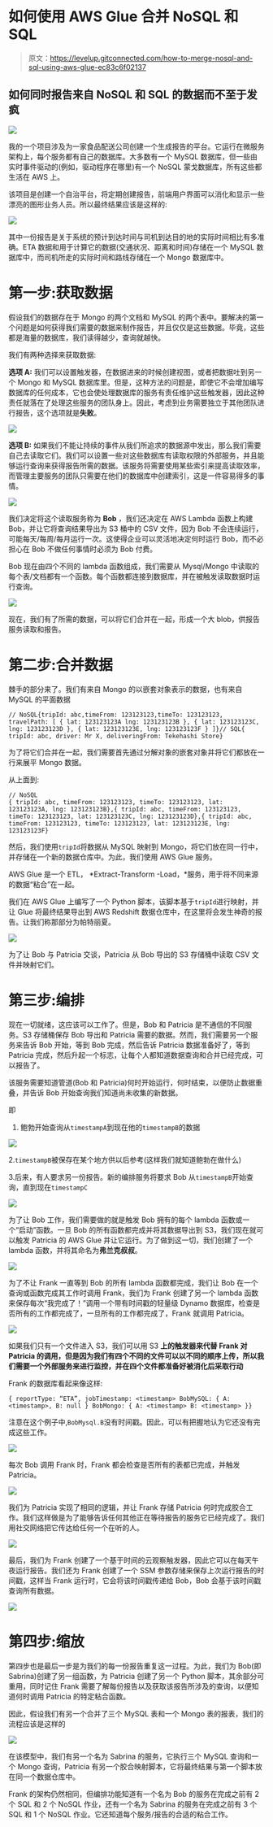 # 如何使用 AWS Glue 合并 NoSQL 和 SQL

> 原文：<https://levelup.gitconnected.com/how-to-merge-nosql-and-sql-using-aws-glue-ec83c6f02137>

## 如何同时报告来自 NoSQL 和 SQL 的数据而不至于发疯

![](img/24811f036bc3d4c0b6d7465460842bf5.png)

我的一个项目涉及为一家食品配送公司创建一个生成报告的平台。它运行在微服务架构上，每个服务都有自己的数据库。大多数有一个 MySQL 数据库，但一些由实时事件驱动的(例如，驱动程序在哪里)有一个 NoSQL 蒙戈数据库，所有这些都生活在 AWS 上。

该项目是创建一个自治平台，将定期创建报告，前端用户界面可以消化和显示一些漂亮的图形业务人员。所以最终结果应该是这样的:

![](img/b76192eb85500fc231f89a2bfb1adf45.png)

其中一份报告是关于系统的预计到达时间与司机到达目的地的实际时间相比有多准确。ETA 数据和用于计算它的数据(交通状况、距离和时间)存储在一个 MySQL 数据库中，而司机所走的实际时间和路线存储在一个 Mongo 数据库中。

# 第一步:获取数据

假设我们的数据存在于 Mongo 的两个文档和 MySQL 的两个表中。要解决的第一个问题是如何获得我们需要的数据来制作报告，并且仅仅是这些数据。毕竟，这些都是海量的数据库，我们读得越少，查询就越快。

我们有两种选择来获取数据:

**选项 A:** 我们可以设置触发器，在数据进来的时候创建视图，或者把数据吐到另一个 Mongo 和 MySQL 数据库里。但是，这种方法的问题是，即使它不会增加编写数据库的任何成本，它也会使处理数据库的服务有责任维护这些触发器，因此这种责任就落在了处理这些服务的团队身上。因此，考虑到业务需要独立于其他团队进行报告，这个选项就是**失败**。

![](img/91f820a16f2574be37609da5785399f3.png)

**选项 B:** 如果我们不能让持续的事件从我们所追求的数据源中发出，那么我们需要自己去读取它们。我们可以设置一些对这些数据库有读取权限的外部服务，并且能够运行查询来获得报告所需的数据。该服务将需要使用某些索引来提高读取效率，而管理主要服务的团队只需要在他们的数据库中创建索引，这是一件容易得多的事情。

![](img/94e44d875ae802b2ca5020fa55fc358f.png)

我们决定将这个读取服务称为 **Bob** ，我们还决定在 AWS Lambda 函数上构建 Bob，并让它将查询结果导出为 S3 桶中的 CSV 文件，因为 Bob 不会连续运行，可能每天/每周/每月运行一次。这使得企业可以灵活地决定何时运行 Bob，而不必担心在 Bob 不做任何事情时必须为 Bob 付费。

Bob 现在由四个不同的 lambda 函数组成，我们需要从 Mysql/Mongo 中读取的每个表/文档都有一个函数。每个函数都连接到数据库，并在被触发读取数据时运行查询。

![](img/afcd8ad14d7acca466f097e735936fa7.png)

现在，我们有了所需的数据，可以将它们合并在一起，形成一个大 blob，供报告服务读取和报告。

# 第二步:合并数据

棘手的部分来了。我们有来自 Mongo 的以嵌套对象表示的数据，也有来自 MySQL 的平面数据

```
// NoSQL{tripId: abc,timeFrom: 123123123,timeTo: 123123123, travelPath: [ { lat: 123123123A lng: 123123123B }, { lat: 123123123C, lng: 123123123D }, { lat: 123123123E, lng: 123123123F } ]}// SQL{ tripId: abc, driver: Mr X, deliveringFrom: Tekehashi Store}
```

为了将它们合并在一起，我们需要首先通过分解对象的嵌套对象并将它们都放在一行来展平 Mongo 数据。

从上面到:

```
// NoSQL
{ tripId: abc, timeFrom: 123123123, timeTo: 123123123, lat: 123123123A, lng: 123123123B},{ tripId: abc, timeFrom: 123123123, timeTo: 123123123, lat: 123123123C, lng: 123123123D},{ tripId: abc, timeFrom: 123123123, timeTo: 123123123, lat: 123123123E, lng: 123123123F}
```

然后，我们使用`tripId`将数据从 MySQL 映射到 Mongo，将它们放在同一行中，并存储在一个新的数据仓库中。为此，我们使用 AWS Glue 服务。

AWS Glue 是一个 ETL， *Extract-Transform -Load，*服务，用于将不同来源的数据“粘合”在一起。

我们在 AWS Glue 上编写了一个 Python 脚本，该脚本基于`tripId`进行映射，并让 Glue 将最终结果导出到 AWS Redshift 数据仓库中，在这里将会发生神奇的报告。让我们称那部分为帕特丽夏。

![](img/6b166d3e403f5a84b71b0738409f3591.png)

为了让 Bob 与 Patricia 交谈，Patricia 从 Bob 导出的 S3 存储桶中读取 CSV 文件并映射它们。

# **第三步:编排**

现在一切就绪，这应该可以工作了。但是，Bob 和 Patricia 是不通信的不同服务。S3 存储桶保存 Bob 导出和 Patricia 需要的数据。然而，我们需要另一个服务来告诉 Bob 开始，等到 Bob 完成，然后告诉 Patricia 数据准备好了，等到 Patricia 完成，然后升起一个标志，让每个人都知道数据查询和合并已经完成，可以报告了。

该服务需要知道管道(Bob 和 Patricia)何时开始运行，何时结束，以便防止数据重叠，并告诉 Bob 开始查询我们知道尚未收集的新数据。

即

1.  鲍勃开始查询从`timestampA`到现在他的`timestampB`的数据

![](img/ec99f6e848d2a15a994b082f3eb324d1.png)

2.`timestampB`被保存在某个地方供以后参考(这样我们就知道鲍勃在做什么)

3.后来，有人要求另一份报告。新的编排服务将要求 Bob 从`timestampB`开始查询，直到现在`timestampC`

![](img/e28cf5b149673a926bbf064d8a4fbd10.png)

为了让 Bob 工作，我们需要做的就是触发 Bob 拥有的每个 lambda 函数或一个“启动”函数。一旦 Bob 的所有函数都完成并将其数据导出到 S3，我们现在就可以触发 Patricia 的 AWS Glue 并让它运行。为了做到这一切，我们创建了一个 lambda 函数，并将其命名为**弗兰克叔叔**。

![](img/25cff6179ce365d483da6f01e0481465.png)

为了不让 Frank 一直等到 Bob 的所有 lambda 函数都完成，我们让 Bob 在一个查询或函数完成其工作时调用 Frank，我们为 Frank 创建了另一个 lambda 函数来保存每次“我完成了！”调用一个带有时间戳的轻量级 Dynamo 数据库，检查是否所有的工作都完成了，一旦所有的工作都完成了，Frank 就调用 Patricia。

![](img/17978bf0778348ef9cf59ac1d594fa32.png)

如果我们只有一个文件进入 S3，我们可以用 S3 **上的触发器来代替 Frank 对 Patricia 的调用，但是因为我们有四个不同的文件可以以不同的顺序上传，所以我们需要一个外部服务来进行监控，并在四个文件都准备好被消化后采取行动**

Frank 的数据库看起来像这样:

```
{ reportType: “ETA”, jobTimestamp: <timestamp> BobMySQL: { A: <timestamp>, B: null } BobMongo: { A: <timestamp> B: <timestamp> }}
```

注意在这个例子中,`BobMysql.B`没有时间戳。因此，可以有把握地认为它还没有完成这些工作。

![](img/e26ac8fa224798f4dc9ab8dadb657c77.png)

每次 Bob 调用 Frank 时，Frank 都会检查是否所有的表都已完成，并触发 Patricia。

![](img/d17fa99a8c76d6f2c2ef11a9bf9c6917.png)

我们为 Patricia 实现了相同的逻辑，并让 Frank 存储 Patricia 何时完成胶合工作。我们这样做是为了能够告诉任何其他正在等待报告的服务它已经完成了。我们用社交网络把它传达给任何一个在听的人。

![](img/9d95166b834c33c1f40d53a5d5db8c13.png)

最后，我们为 Frank 创建了一个基于时间的云观察触发器，因此它可以在每天午夜运行报告。我们还为 Frank 创建了一个 SSM 参数存储来保存上次运行报告的时间戳，这样当 Frank 运行时，它会将该时间戳传递给 Bob，Bob 会基于该时间戳查询所有数据。

![](img/f83eccac5a18b5d4cf7047f6c990e05d.png)

# **第四步:缩放**

第四步也是最后一步是为我们的每一份报告重复这一过程。为此，我们为 Bob(即 Sabrina)创建了另一组函数，为 Patricia 创建了另一个 Python 脚本，其余部分可重用，同时记住 Frank 需要了解每份报告以及获取该报告所涉及的查询，以便知道何时调用 Patricia 的特定粘合函数。

因此，假设我们有另一个合并了三个 MySQL 表和一个 Mongo 表的报表，我们的流程应该是这样的

![](img/2acc38d0dee6f1b43eeaf072f09f70f8.png)

在该模型中，我们有另一个名为 Sabrina 的服务，它执行三个 MySQL 查询和一个 Mongo 查询，Patricia 有另一个胶合映射脚本，它将最终结果与第一个脚本放在同一个数据仓库中。

Frank 的架构仍然相同，但编排功能知道有一个名为 Bob 的服务在完成之前有 2 个 SQL 和 2 个 NoSQL 作业，还有一个名为 Sabrina 的服务在完成之前有 3 个 SQL 和 1 个 NoSQL 作业。它还知道每个服务/报告的合适的粘合工作。